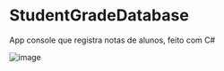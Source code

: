 # StudentGradeDatabase
App console que registra notas de alunos, feito com C#

![image](https://user-images.githubusercontent.com/70555750/179089713-06643d03-7a4c-47ec-a853-5cfe2e462d2c.png)

